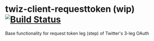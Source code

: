 # twiz-client-requesttoken (wip) [![Build Status](https://travis-ci.org/gits2501/twiz-client-requesttoken.svg?branch=master)](https://travis-ci.org/gits2501/twiz-client-requesttoken)
Base functionality for request token leg (step) of Twitter's 3-leg OAuth
